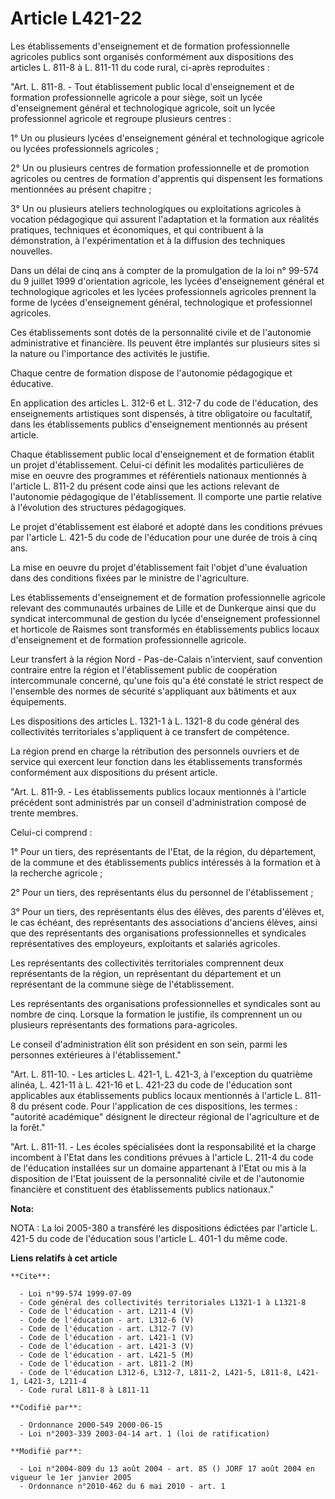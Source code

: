 # Article L421-22

Les établissements d'enseignement et de formation professionnelle agricoles publics sont organisés conformément aux
dispositions des articles L. 811-8 à L. 811-11 du code rural, ci-après reproduites :

"Art. L. 811-8. - Tout établissement public local d'enseignement et de formation professionnelle agricole a pour siège, soit
un lycée d'enseignement général et technologique agricole, soit un lycée professionnel agricole et regroupe plusieurs
centres :

1° Un ou plusieurs lycées d'enseignement général et technologique agricole ou lycées professionnels agricoles ;

2° Un ou plusieurs centres de formation professionnelle et de promotion agricoles ou centres de formation d'apprentis qui
dispensent les formations mentionnées au présent chapitre ;

3° Un ou plusieurs ateliers technologiques ou exploitations agricoles à vocation pédagogique qui assurent l'adaptation et la
formation aux réalités pratiques, techniques et économiques, et qui contribuent à la démonstration, à l'expérimentation et à
la diffusion des techniques nouvelles.

Dans un délai de cinq ans à compter de la promulgation de la loi n° 99-574 du 9 juillet 1999 d'orientation agricole, les
lycées d'enseignement général et technologique agricoles et les lycées professionnels agricoles prennent la forme de lycées
d'enseignement général, technologique et professionnel agricoles.

Ces établissements sont dotés de la personnalité civile et de l'autonomie administrative et financière. Ils peuvent être
implantés sur plusieurs sites si la nature ou l'importance des activités le justifie.

Chaque centre de formation dispose de l'autonomie pédagogique et éducative.

En application des articles L. 312-6 et L. 312-7 du code de l'éducation, des enseignements artistiques sont dispensés, à
titre obligatoire ou facultatif, dans les établissements publics d'enseignement mentionnés au présent article.

Chaque établissement public local d'enseignement et de formation établit un projet d'établissement. Celui-ci définit les
modalités particulières de mise en oeuvre des programmes et référentiels nationaux mentionnés à l'article L. 811-2 du présent
code ainsi que les actions relevant de l'autonomie pédagogique de l'établissement. Il comporte une partie relative à
l'évolution des structures pédagogiques.

Le projet d'établissement est élaboré et adopté dans les conditions prévues par l'article L. 421-5 du code de l'éducation
pour une durée de trois à cinq ans.

La mise en oeuvre du projet d'établissement fait l'objet d'une évaluation dans des conditions fixées par le ministre de
l'agriculture.

Les établissements d'enseignement et de formation professionnelle agricole relevant des communautés urbaines de Lille et de
Dunkerque ainsi que du syndicat intercommunal de gestion du lycée d'enseignement professionnel et horticole de Raismes sont
transformés en établissements publics locaux d'enseignement et de formation professionnelle agricole.

Leur transfert à la région Nord - Pas-de-Calais n'intervient, sauf convention contraire entre la région et l'établissement
public de coopération intercommunale concerné, qu'une fois qu'a été constaté le strict respect de l'ensemble des normes de
sécurité s'appliquant aux bâtiments et aux équipements.

Les dispositions des articles L. 1321-1 à L. 1321-8 du code général des collectivités territoriales s'appliquent à ce
transfert de compétence.

La région prend en charge la rétribution des personnels ouvriers et de service qui exercent leur fonction dans les
établissements transformés conformément aux dispositions du présent article.

"Art. L. 811-9. - Les établissements publics locaux mentionnés à l'article précédent sont administrés par un conseil
d'administration composé de trente membres.

Celui-ci comprend :

1° Pour un tiers, des représentants de l'Etat, de la région, du département, de la commune et des établissements publics
intéressés à la formation et à la recherche agricole ;

2° Pour un tiers, des représentants élus du personnel de l'établissement ;

3° Pour un tiers, des représentants élus des élèves, des parents d'élèves et, le cas échéant, des représentants des
associations d'anciens élèves, ainsi que des représentants des organisations professionnelles et syndicales représentatives
des employeurs, exploitants et salariés agricoles.

Les représentants des collectivités territoriales comprennent deux représentants de la région, un représentant du département
et un représentant de la commune siège de l'établissement.

Les représentants des organisations professionnelles et syndicales sont au nombre de cinq. Lorsque la formation le justifie,
ils comprennent un ou plusieurs représentants des formations para-agricoles.

Le conseil d'administration élit son président en son sein, parmi les personnes extérieures à l'établissement."

"Art. L. 811-10. - Les articles L. 421-1, L. 421-3, à l'exception du quatrième alinéa, L. 421-11 à L. 421-16 et L. 421-23 du
code de l'éducation sont applicables aux établissements publics locaux mentionnés à l'article L. 811-8 du présent code. Pour
l'application de ces dispositions, les termes : "autorité académique" désignent le directeur régional de l'agriculture et de
la forêt."

"Art. L. 811-11. - Les écoles spécialisées dont la responsabilité et la charge incombent à l'Etat dans les conditions prévues
à l'article L. 211-4 du code de l'éducation installées sur un domaine appartenant à l'Etat ou mis à la disposition de l'Etat
jouissent de la personnalité civile et de l'autonomie financière et constituent des établissements publics nationaux."

**Nota:**

NOTA : La loi 2005-380 a transféré les dispositions édictées par l'article L. 421-5 du code de l'éducation sous l'article L.
401-1 du même code.

**Liens relatifs à cet article**

	**Cite**:

	  - Loi n°99-574 1999-07-09
	  - Code général des collectivités territoriales L1321-1 à L1321-8
	  - Code de l'éducation - art. L211-4 (V)
	  - Code de l'éducation - art. L312-6 (V)
	  - Code de l'éducation - art. L312-7 (V)
	  - Code de l'éducation - art. L421-1 (V)
	  - Code de l'éducation - art. L421-3 (V)
	  - Code de l'éducation - art. L421-5 (M)
	  - Code de l'éducation - art. L811-2 (M)
	  - Code de l'éducation L312-6, L312-7, L811-2, L421-5, L811-8, L421-1, L421-3, L211-4
	  - Code rural L811-8 à L811-11

	**Codifié par**:

	  - Ordonnance 2000-549 2000-06-15
	  - Loi n°2003-339 2003-04-14 art. 1 (loi de ratification)

	**Modifié par**:

	  - Loi n°2004-809 du 13 août 2004 - art. 85 () JORF 17 août 2004 en vigueur le 1er janvier 2005
	  - Ordonnance n°2010-462 du 6 mai 2010 - art. 1
